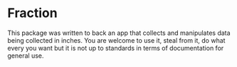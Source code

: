 # Fraction

This package was written to back an app that collects and manipulates data being collected in inches. You are welcome to use it, steal from it, do what every you want but it is not up to standards in terms of documentation for general use. 



